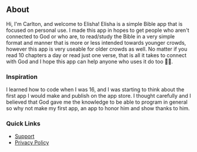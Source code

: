 ## About
Hi, I'm Carlton, and welcome to Elisha! Elisha is a simple Bible app that is focused on personal use. I made this app in hopes to get people who aren't connected to God or who are, to read/study the Bible in a very simple format and manner that is more or less intended towards younger crowds, however this app is very useable for older crowds as well. No matter if you read 10 chapters a day or read just one verse, that is all it takes to connect with God and I hope this app can help anyone who uses it do too 🙏🏾.

### Inspiration
I learned how to code when I was 16, and I was starting to think about the first app I would make and publish on the app store. I thought carefully and I believed that God gave me the knowledge to be able to program in general so why not make my first app, an app to honor him and show thanks to him.

### Quick Links

- [Support]()
- [Privacy Policy](https://31carlton7.github.io/elisha/privacy_policy)
